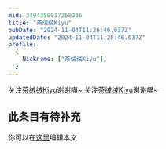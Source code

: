 ```yaml
---
mid: 3494350017268336
title: "茶绒绒Kiyu"
pubDate: "2024-11-04T11:26:46.037Z"
updatedDate: "2024-11-04T11:26:46.037Z"
profile:
  {
    Nickname: ["茶绒绒Kiyu"],
  }
---
```


关注[茶绒绒Kiyu](https://space.bilibili.com/3494350017268336)谢谢喵~ 关注[茶绒绒Kiyu](https://space.bilibili.com/3494350017268336)谢谢喵~

## 此条目有待补充
你可以在[这里](https://github.com/Yuhanawa/VTuber.ICU-Content/edit/master/v/茶绒绒Kiyu/index.md)编辑本文
